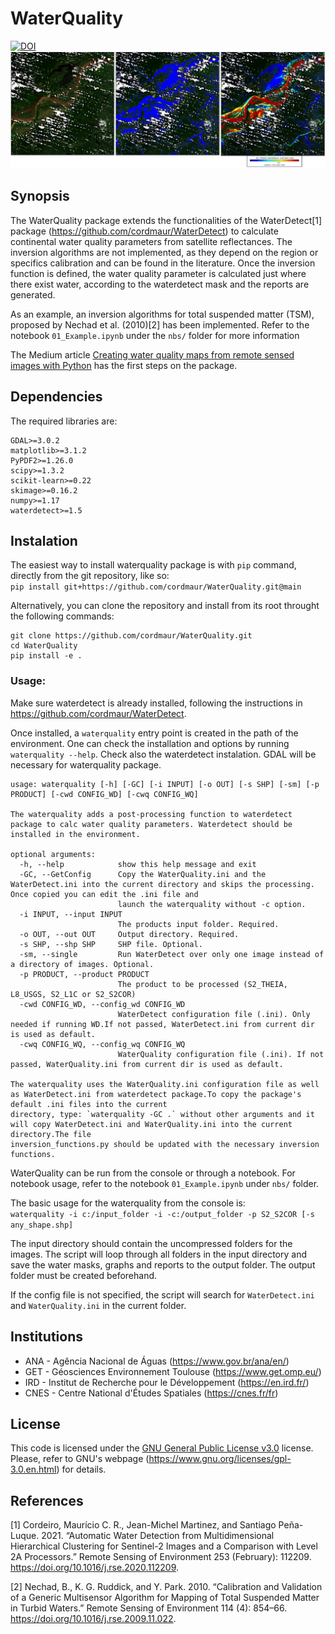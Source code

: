 # WaterQuality

[![DOI](https://zenodo.org/badge/224832878.svg)](https://zenodo.org/badge/latestdoi/224832878)
![Screenshot](fig1.PNG)

## Synopsis

The WaterQuality package extends the functionalities of the WaterDetect[1] package (https://github.com/cordmaur/WaterDetect) to calculate continental water quality parameters from satellite reflectances. The inversion algorithms are not implemented, as they depend on the region or specifics calibration and can be found in the literature. Once the inversion function is defined, the water quality parameter is calculated just where there exist water, according to the waterdetect mask and the reports are generated. <br>

As an example, an inversion algorithms for total suspended matter (TSM), proposed by Nechad et al. (2010)[2] has been implemented. Refer to the notebook  `01_Example.ipynb` under the `nbs/` folder for more information<br>

The Medium article [Creating water quality maps from remote sensed images with Python](https://cordmaur.medium.com/creating-water-quality-maps-from-remote-sensed-images-with-python-ca5274041f4c) has the first steps on the package. 

## Dependencies
The required libraries are:
```
GDAL>=3.0.2
matplotlib>=3.1.2
PyPDF2>=1.26.0
scipy>=1.3.2
scikit-learn>=0.22
skimage>=0.16.2
numpy>=1.17
waterdetect>=1.5
```

## Instalation
The easiest way to install waterquality package is with `pip` command, directly from the git repository, like so:<br>
`pip install git+https://github.com/cordmaur/WaterQuality.git@main`

Alternatively, you can clone the repository and install from its root throught the following commands:
```
git clone https://github.com/cordmaur/WaterQuality.git
cd WaterQuality
pip install -e .
```

### Usage:
Make sure waterdetect is already installed, following the instructions in https://github.com/cordmaur/WaterDetect.

Once installed, a `waterquality` entry point is created in the path of the environment.
One can check the installation and options by running `waterquality --help`. Check also the waterdetect instalation. GDAL will be necessary for waterquality package.

```
usage: waterquality [-h] [-GC] [-i INPUT] [-o OUT] [-s SHP] [-sm] [-p PRODUCT] [-cwd CONFIG_WD] [-cwq CONFIG_WQ]

The waterquality adds a post-processing function to waterdetect package to calc water quality parameters. Waterdetect should be installed in the environment.

optional arguments:
  -h, --help            show this help message and exit
  -GC, --GetConfig      Copy the WaterQuality.ini and the WaterDetect.ini into the current directory and skips the processing. Once copied you can edit the .ini file and
                        launch the waterquality without -c option.
  -i INPUT, --input INPUT
                        The products input folder. Required.
  -o OUT, --out OUT     Output directory. Required.
  -s SHP, --shp SHP     SHP file. Optional.
  -sm, --single         Run WaterDetect over only one image instead of a directory of images. Optional.
  -p PRODUCT, --product PRODUCT
                        The product to be processed (S2_THEIA, L8_USGS, S2_L1C or S2_S2COR)
  -cwd CONFIG_WD, --config_wd CONFIG_WD
                        WaterDetect configuration file (.ini). Only needed if running WD.If not passed, WaterDetect.ini from current dir is used as default.
  -cwq CONFIG_WQ, --config_wq CONFIG_WQ
                        WaterQuality configuration file (.ini). If not passed, WaterQuality.ini from current dir is used as default.

The waterquality uses the WaterQuality.ini configuration file as well as WaterDetect.ini from waterdetect package.To copy the package's default .ini files into the current
directory, type: `waterquality -GC .` without other arguments and it will copy WaterDetect.ini and WaterQuality.ini into the current directory.The file
inversion_functions.py should be updated with the necessary inversion functions.
```

WaterQuality can be run from the console or through a notebook. For notebook usage, refer to the notebook `01_Example.ipynb` under `nbs/` folder.

The basic usage for the waterquality from the console is:<br>
`waterquality -i c:/input_folder -i -c:/output_folder -p S2_S2COR [-s any_shape.shp]`


The input directory should contain the uncompressed folders for the images. The script will loop through all folders in the input directory and save the water masks, graphs and reports to the output folder. The output folder must be created beforehand.

If the config file is not specified, the script will search for `WaterDetect.ini` and `WaterQuality.ini` in the current folder.

## Institutions
* ANA - Agência Nacional de Águas (https://www.gov.br/ana/en/)
* GET - Géosciences Environnement Toulouse (https://www.get.omp.eu/)
* IRD - Institut de Recherche pour le Développement (https://en.ird.fr/)
* CNES - Centre National d'Études Spatiales (https://cnes.fr/fr)

## License
This code is licensed under the [GNU General Public License v3.0](https://github.com/cordmaur/WaterDetect/blob/master/LICENSE) license. Please, refer to GNU's webpage  (https://www.gnu.org/licenses/gpl-3.0.en.html) for details.

## References
[1] Cordeiro, Maurício C. R., Jean-Michel Martinez, and Santiago Peña-Luque. 2021. “Automatic Water Detection from Multidimensional Hierarchical Clustering for Sentinel-2 Images and a Comparison with Level 2A Processors.” Remote Sensing of Environment 253 (February): 112209. https://doi.org/10.1016/j.rse.2020.112209.

[2] Nechad, B., K. G. Ruddick, and Y. Park. 2010. “Calibration and Validation of a Generic Multisensor Algorithm for Mapping of Total Suspended Matter in Turbid Waters.” Remote Sensing of Environment 114 (4): 854–66. https://doi.org/10.1016/j.rse.2009.11.022.
